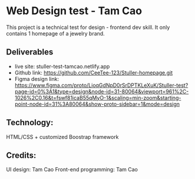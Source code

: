 # Web Design test - Tam Cao
This project is a technical test for design - frontend dev skill. It only contains 1 homepage of a jewelry brand. 

## Deliverables
  - live site: stuller-test-tamcao.netlify.app
  - Github link: https://github.com/CeeTee-123/Stuller-homepage.git
  - Figma design link: https://www.figma.com/proto/LioqGdNpD0rSrDPTKLeXuK/Stuller-test?page-id=0%3A1&type=design&node-id=31-80064&viewport=961%2C-1026%2C0.16&t=fswf81icaB55qMyO-1&scaling=min-zoom&starting-point-node-id=31%3A80064&show-proto-sidebar=1&mode=design

## Technology:
HTML/CSS + customized Boostrap framework

## Credits:
UI design: Tam Cao
Front-end programming: Tam Cao
